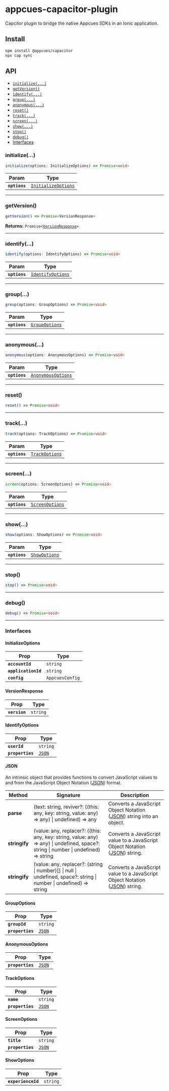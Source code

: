 # appcues-capacitor-plugin

Capcitor plugin to bridge the native Appcues SDKs in an Ionic application.

## Install

```bash
npm install @appcues/capacitor
npx cap sync
```

## API

<docgen-index>

* [`initialize(...)`](#initialize)
* [`getVersion()`](#getversion)
* [`identify(...)`](#identify)
* [`group(...)`](#group)
* [`anonymous(...)`](#anonymous)
* [`reset()`](#reset)
* [`track(...)`](#track)
* [`screen(...)`](#screen)
* [`show(...)`](#show)
* [`stop()`](#stop)
* [`debug()`](#debug)
* [Interfaces](#interfaces)

</docgen-index>

<docgen-api>
<!--Update the source file JSDoc comments and rerun docgen to update the docs below-->

### initialize(...)

```typescript
initialize(options: InitializeOptions) => Promise<void>
```

| Param         | Type                                                            |
| ------------- | --------------------------------------------------------------- |
| **`options`** | <code><a href="#initializeoptions">InitializeOptions</a></code> |

--------------------


### getVersion()

```typescript
getVersion() => Promise<VersionResponse>
```

**Returns:** <code>Promise&lt;<a href="#versionresponse">VersionResponse</a>&gt;</code>

--------------------


### identify(...)

```typescript
identify(options: IdentifyOptions) => Promise<void>
```

| Param         | Type                                                        |
| ------------- | ----------------------------------------------------------- |
| **`options`** | <code><a href="#identifyoptions">IdentifyOptions</a></code> |

--------------------


### group(...)

```typescript
group(options: GroupOptions) => Promise<void>
```

| Param         | Type                                                  |
| ------------- | ----------------------------------------------------- |
| **`options`** | <code><a href="#groupoptions">GroupOptions</a></code> |

--------------------


### anonymous(...)

```typescript
anonymous(options: AnonymousOptions) => Promise<void>
```

| Param         | Type                                                          |
| ------------- | ------------------------------------------------------------- |
| **`options`** | <code><a href="#anonymousoptions">AnonymousOptions</a></code> |

--------------------


### reset()

```typescript
reset() => Promise<void>
```

--------------------


### track(...)

```typescript
track(options: TrackOptions) => Promise<void>
```

| Param         | Type                                                  |
| ------------- | ----------------------------------------------------- |
| **`options`** | <code><a href="#trackoptions">TrackOptions</a></code> |

--------------------


### screen(...)

```typescript
screen(options: ScreenOptions) => Promise<void>
```

| Param         | Type                                                    |
| ------------- | ------------------------------------------------------- |
| **`options`** | <code><a href="#screenoptions">ScreenOptions</a></code> |

--------------------


### show(...)

```typescript
show(options: ShowOptions) => Promise<void>
```

| Param         | Type                                                |
| ------------- | --------------------------------------------------- |
| **`options`** | <code><a href="#showoptions">ShowOptions</a></code> |

--------------------


### stop()

```typescript
stop() => Promise<void>
```

--------------------


### debug()

```typescript
debug() => Promise<void>
```

--------------------


### Interfaces


#### InitializeOptions

| Prop                | Type                       |
| ------------------- | -------------------------- |
| **`accountId`**     | <code>string</code>        |
| **`applicationId`** | <code>string</code>        |
| **`config`**        | <code>AppcuesConfig</code> |


#### VersionResponse

| Prop          | Type                |
| ------------- | ------------------- |
| **`version`** | <code>string</code> |


#### IdentifyOptions

| Prop             | Type                                  |
| ---------------- | ------------------------------------- |
| **`userId`**     | <code>string</code>                   |
| **`properties`** | <code><a href="#json">JSON</a></code> |


#### JSON

An intrinsic object that provides functions to convert JavaScript values to and from the JavaScript Object Notation (<a href="#json">JSON</a>) format.

| Method        | Signature                                                                                                                                  | Description                                                                                    |
| ------------- | ------------------------------------------------------------------------------------------------------------------------------------------ | ---------------------------------------------------------------------------------------------- |
| **parse**     | (text: string, reviver?: ((this: any, key: string, value: any) =&gt; any) \| undefined) =&gt; any                                          | Converts a JavaScript Object Notation (<a href="#json">JSON</a>) string into an object.        |
| **stringify** | (value: any, replacer?: ((this: any, key: string, value: any) =&gt; any) \| undefined, space?: string \| number \| undefined) =&gt; string | Converts a JavaScript value to a JavaScript Object Notation (<a href="#json">JSON</a>) string. |
| **stringify** | (value: any, replacer?: (string \| number)[] \| null \| undefined, space?: string \| number \| undefined) =&gt; string                     | Converts a JavaScript value to a JavaScript Object Notation (<a href="#json">JSON</a>) string. |


#### GroupOptions

| Prop             | Type                                  |
| ---------------- | ------------------------------------- |
| **`groupId`**    | <code>string</code>                   |
| **`properties`** | <code><a href="#json">JSON</a></code> |


#### AnonymousOptions

| Prop             | Type                                  |
| ---------------- | ------------------------------------- |
| **`properties`** | <code><a href="#json">JSON</a></code> |


#### TrackOptions

| Prop             | Type                                  |
| ---------------- | ------------------------------------- |
| **`name`**       | <code>string</code>                   |
| **`properties`** | <code><a href="#json">JSON</a></code> |


#### ScreenOptions

| Prop             | Type                                  |
| ---------------- | ------------------------------------- |
| **`title`**      | <code>string</code>                   |
| **`properties`** | <code><a href="#json">JSON</a></code> |


#### ShowOptions

| Prop               | Type                |
| ------------------ | ------------------- |
| **`experienceId`** | <code>string</code> |

</docgen-api>
